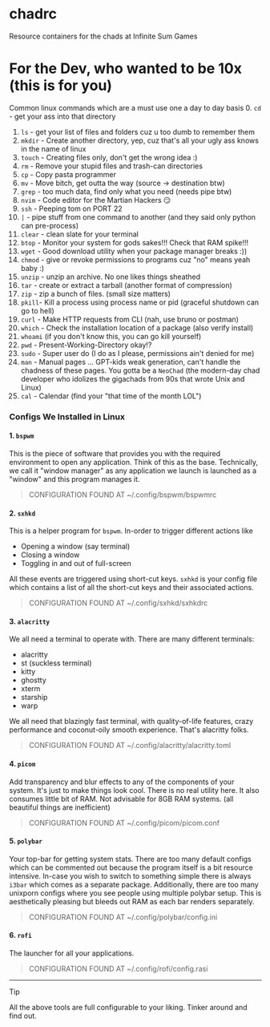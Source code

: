 # chadrc
Resource containers for the chads at Infinite Sum Games

# For the Dev, who wanted to be 10x (this is for you)

Common linux commands which are a must use one a day to day basis
0. `cd` - get your ass into that directory
1. `ls` - get your list of files and folders cuz u too dumb to remember them
2. `mkdir` - Create another directory, yep, cuz that's all your ugly ass knows in the name of linux
3. `touch` - Creating files only, don't get the wrong idea :)
4. `rm` - Remove your stupid files and trash-can directories
5. `cp` - Copy pasta programmer
6. `mv` - Move bitch, get outta the way (source -> destination btw)
7. `grep` - too much data, find only what you need (needs pipe btw)
8. `nvim` - Code editor for the Martian Hackers 😏
9. `ssh` - Peeping tom on PORT 22
10. `|` - pipe stuff from one command to another (and they said only python can 
pre-process) 
11. `clear` - clean slate for your terminal
12. `btop` - Monitor your system for gods sakes!!! Check that RAM spike!!!
13. `wget` - Good download utility when your package manager breaks :))
14. `chmod` - give or revoke permissions to programs cuz "no" means yeah baby :)
15. `unzip` - unzip an archive. No one likes things sheathed
16. `tar` - create or extract a tarball (another format of compression)
17. `zip` - zip a bunch of files. (small size matters)
18. `pkill`- Kill a process using process name or pid (graceful shutdown can go 
to hell)
19. `curl` - Make HTTP requests from CLI (nah, use bruno or postman)
20. `which` - Check the installation location of a package (also verify install)
21. `whoami` (if you don't know this, you can go kill yourself)
22. `pwd` - Present-Working-Directory okay!?
23. `sudo` - Super user do (I do as I please, permissions ain't denied for me)
24. `man` - Manual pages ... GPT-kids weak generation, can't handle the chadness of 
these pages. You gotta be a `NeoChad` (the modern-day chad developer who 
idolizes the gigachads from 90s that wrote Unix and Linux)
25. `cal` - Calendar (find your "that time of the month LOL")

### Configs We Installed in Linux

#### 1. `bspwm`
This is the piece of software that provides you with the required environment 
to open any application. Think of this as the base. Technically, we call it 
"window manager" as any application we launch is launched as a "window" and 
this program manages it.

> CONFIGURATION FOUND AT ~/.config/bspwm/bspwmrc

#### 2. `sxhkd` 
This is a helper program for `bspwm`. In-order to trigger different actions 
like 
- Opening a window (say terminal)
- Closing a window
- Toggling in and out of full-screen

All these events are triggered using short-cut keys. `sxhkd` is your config 
file which contains a list of all the short-cut keys and their associated 
actions.

> CONFIGURATION FOUND AT ~/.config/sxhkd/sxhkdrc

#### 3. `alacritty`
We all need a terminal to operate with. There are many different terminals:
- alacritty
- st (suckless terminal)
- kitty
- ghostty
- xterm
- starship
- warp

We all need that blazingly fast terminal, with quality-of-life features, 
crazy performance and coconut-oily smooth experience. That's alacritty folks.

> CONFIGURATION FOUND AT ~/.config/alacritty/alacritty.toml

#### 4. `picom`
 Add transparency and blur effects to any of the components of your system. 
It's just to make things look cool. There is no real utility here. It also 
consumes little bit of RAM. Not advisable for 8GB RAM systems.
 (all beautiful things are inefficient)

> CONFIGURATION FOUND AT ~/.config/picom/picom.conf

#### 5. `polybar`
Your top-bar for getting system stats. There are too many default configs 
which can be commented out because the program itself is a bit resource 
intensive. In-case you wish to switch to something simple there is always 
`i3bar` which comes as a separate package. Additionally, there are too many 
unixporn configs where you see people using multiple polybar setup. This is 
aesthetically pleasing but bleeds out RAM as each bar renders separately.

> CONFIGURATION FOUND AT ~/.config/polybar/config.ini

#### 6. `rofi`
The launcher for all your applications. 

> CONFIGURATION FOUND AT ~/.config/rofi/config.rasi
---

> [!TIP]
> All the above tools are full configurable to your liking. Tinker around 
and find out.

